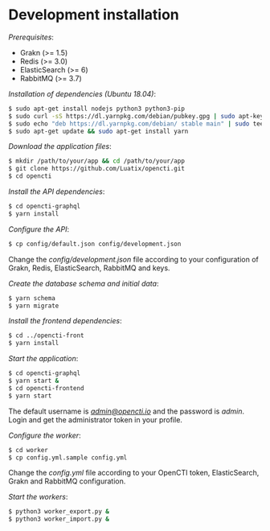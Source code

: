 # Development installation

*Prerequisites*:

- Grakn (>= 1.5)
- Redis (>= 3.0)
- ElasticSearch (>= 6)
- RabbitMQ (>= 3.7)

*Installation of dependencies (Ubuntu 18.04)*:
```bash
$ sudo apt-get install nodejs python3 python3-pip
$ sudo curl -sS https://dl.yarnpkg.com/debian/pubkey.gpg | sudo apt-key add -
$ sudo echo "deb https://dl.yarnpkg.com/debian/ stable main" | sudo tee /etc/apt/sources.list.d/yarn.list
$ sudo apt-get update && sudo apt-get install yarn
```

*Download the application files*:
```bash
$ mkdir /path/to/your/app && cd /path/to/your/app
$ git clone https://github.com/Luatix/opencti.git
$ cd opencti
```

*Install the API dependencies*:
```bash
$ cd opencti-graphql
$ yarn install
```

*Configure the API*:
```bash
$ cp config/default.json config/development.json
```

Change the *config/development.json* file according to your configuration of Grakn, Redis, ElasticSearch, RabbitMQ and keys.

*Create the database schema and initial data*:
```bash
$ yarn schema
$ yarn migrate
```

*Install the frontend dependencies*:
```bash
$ cd ../opencti-front
$ yarn install
```

*Start the application*:
```bash
$ cd opencti-graphql
$ yarn start &
$ cd opencti-frontend
$ yarn start
```

The default username is *admin@opencti.io* and the password is *admin*. Login and get the administrator token in your profile.

*Configure the worker*:
```bash
$ cd worker
$ cp config.yml.sample config.yml
```

Change the *config.yml* file according to your OpenCTI token, ElasticSearch, Grakn and RabbitMQ configuration.

*Start the workers*:
```bash
$ python3 worker_export.py &
$ python3 worker_import.py &
```
